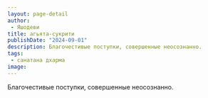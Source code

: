 ```yaml
---
layout: page-detail
author:
 - Яшодеви
title: агьята-сукрити
publishDate: "2024-09-01"
description: Благочестивые поступки, совершенные неосознанно.
tags:
 - санатана дхарма
image: 
---
```


Благочестивые поступки, совершенные неосознанно.

